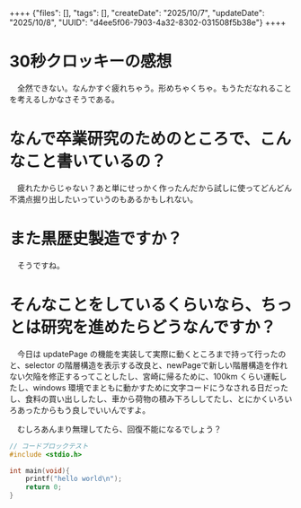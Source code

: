 ++++
{"files": [], "tags": [], "createDate": "2025/10/7", "updateDate": "2025/10/8", "UUID": "d4ee5f06-7903-4a32-8302-031508f5b38e"}
++++

# 30秒クロッキーの感想
　全然できない。なんかすぐ疲れちゃう。形めちゃくちゃ。もうただなれることを考えるしかなさそうである。

# なんで卒業研究のためのところで、こんなこと書いているの？
　疲れたからじゃない？あと単にせっかく作ったんだから試しに使ってどんどん不満点掘り出したいっていうのもあるかもしれない。

# また黒歴史製造ですか？
　そうですね。

# そんなことをしているくらいなら、ちっとは研究を進めたらどうなんですか？
　今日は updatePage の機能を実装して実際に動くところまで持って行ったのと、selector の階層構造を表示する改良と、newPageで新しい階層構造を作れない欠陥を修正するってことしたし、宮崎に帰るために、100km くらい運転したし、windows 環境でまともに動かすために文字コードにうなされる日だったし、食料の買い出ししたし、車から荷物の積み下ろししてたし、とにかくいろいろあったからもう良しでいいんですよ。  

　むしろあんまり無理してたら、回復不能になるでしょう？


```c
// コードブロックテスト
#include <stdio.h>

int main(void){
    printf("hello world\n");
    return 0;
}
```


